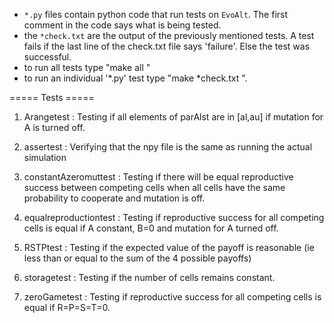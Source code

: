 - `*.py` files contain python code that run tests on `EvoAlt`. The first comment in the code says what is being tested.  
- the `*check.txt` are the output of the previously mentioned tests. A test fails if the last line of the check.txt file says 'failure'. Else the test was successful. 
- to run all tests type "make all <return>" 
- to run an individual '*.py' test type "make *check.txt <return>". 

===== Tests =====

1) Arangetest : Testing if all elements of parAlst are in [al,au] if mutation for A is turned off.

2) assertest : Verifying that the npy file is the same as running the actual simulation 

3) constantAzeromuttest : Testing if there will be equal reproductive success between competing cells when all cells have the same probability to cooperate and mutation is off. 

4) equalreproductiontest : Testing if reproductive success for all competing cells is equal if A constant, B=0 and mutation for A turned off. 

5) RSTPtest : Testing if the expected value of the payoff is reasonable (ie less than or equal to the sum of the 4 possible payoffs) 

6) storagetest : Testing if the number of cells remains constant. 

7) zeroGametest : Testing if reproductive success for all competing cells is equal if R=P=S=T=0.   

